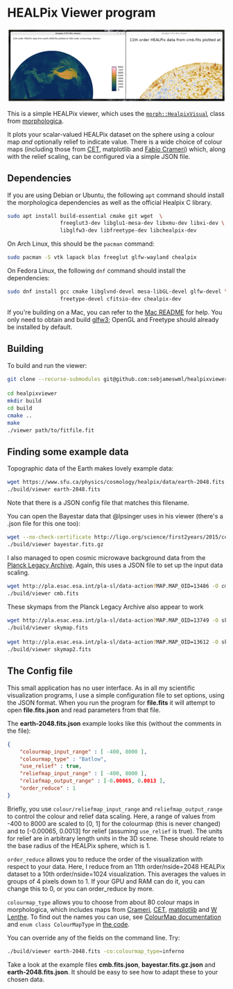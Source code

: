 # HEALPix Viewer program

![A view of Earth's topograpy and the cosmic microwave background radiation](https://github.com/sebjameswml/healpixviewer/blob/main/images/Earth_and_CMBR.png?raw=true)

This is a simple HEALPix viewer, which uses the [`morph::HealpixVisual`](https://github.com/ABRG-Models/morphologica/blob/main/morph/HealpixVisual.h) class from [morphologica](https://github.com/ABRG-Models/morphologica).

It plots your scalar-valued HEALPix dataset on the sphere using a colour map *and* optionally relief to indicate value. There is a wide choice of colour maps (including those from [CET](https://colorcet.com), matplotlib and [Fabio Crameri](https://www.fabiocrameri.ch/colourmaps/)) which, along with the relief scaling, can be configured via a simple JSON file.

## Dependencies

If you are using Debian or Ubuntu, the following `apt` command should
install the morphologica dependencies as well as the official Healpix
C library.

```bash
sudo apt install build-essential cmake git wget  \
                 freeglut3-dev libglu1-mesa-dev libxmu-dev libxi-dev \
                 libglfw3-dev libfreetype-dev libchealpix-dev
```

On Arch Linux, this should be the `pacman` command:
```bash
sudo pacman -S vtk lapack blas freeglut glfw-wayland chealpix
```

On Fedora Linux, the following `dnf` command should install the dependencies:
```bash
sudo dnf install gcc cmake libglvnd-devel mesa-libGL-devel glfw-devel \
                 freetype-devel cfitsio-dev chealpix-dev
```

If you're building on a Mac, you can refer to the [Mac
README](https://github.com/ABRG-Models/morphologica/blob/main/README.build.mac.md#installation-dependencies-for-mac)
for help. You only need to obtain and build
[glfw3](https://github.com/ABRG-Models/morphologica/blob/main/README.build.mac.md#glfw3);
OpenGL and Freetype should already be installed by default.

## Building

To build and run the viewer:

```bash
git clone --recurse-submodules git@github.com:sebjameswml/healpixviewer

cd healpixviewer
mkdir build
cd build
cmake ..
make
./viewer path/to/fitfile.fit
```

## Finding some example data

Topographic data of the Earth makes lovely example data:

```bash
wget https://www.sfu.ca/physics/cosmology/healpix/data/earth-2048.fits
./build/viewer earth-2048.fits
```
Note that there is a JSON config file that matches this filename.

You can open the Bayestar data that @lpsinger uses in his viewer (there's a .json file for this one too):

```bash
wget --no-check-certificate http://ligo.org/science/first2years/2015/compare/18951/bayestar.fits.gz
./build/viewer bayestar.fits.gz
```

I also managed to open cosmic microwave background data from the [Planck Legacy Archive](http://pla.esac.esa.int/pla/#home).
Again, this uses a JSON file to set up the input data scaling.

```bash
wget http://pla.esac.esa.int/pla-sl/data-action?MAP.MAP_OID=13486 -O cmb.fits
./build/viewer cmb.fits
```

These skymaps from the Planck Legacy Archive also appear to work
```bash
wget http://pla.esac.esa.int/pla-sl/data-action?MAP.MAP_OID=13749 -O skymap.fits
./build/viewer skymap.fits

wget http://pla.esac.esa.int/pla-sl/data-action?MAP.MAP_OID=13612 -O skymap2.fits
./build/viewer skymap2.fits
```

## The Config file

This small application has no user interface. As in all my scientific visualization programs, I use a simple configuration file to set options, using the JSON format.
When you run the program for **file.fits** it will attempt to open **file.fits.json** and read parameters from that file.

The **earth-2048.fits.json** example looks like this (without the comments in the file):

```json
{
    "colourmap_input_range" : [ -400, 8000 ],
    "colourmap_type" : "Batlow",
    "use_relief" : true,
    "reliefmap_input_range" : [ -400, 8000 ],
    "reliefmap_output_range" : [-0.00065, 0.0013 ],
    "order_reduce" : 1
}
```

Briefly, you use `colour/reliefmap_input_range` and `reliefmap_output_range` to control the colour and relief data scaling.
Here, a range of values from -400 to 8000 are scaled to [0, 1] for the colourmap (this is never changed) and to [-0.00065, 0.0013] for relief (assuming `use_relief` is true).
The units for relief are in arbitrary length units in the 3D scene.
These should relate to the base radius of the HEALPix sphere, which is 1.

`order_reduce` allows you to reduce the order of the visualization with respect to your data.
Here, I reduce from an 11th order/nside=2048 HEALPix dataset to a 10th order/nside=1024 visualization.
This averages the values in groups of 4 pixels down to 1.
If your GPU and RAM can do it, you can change this to 0, or you can order_reduce by more.

`colourmap_type` allows you to choose from about 80 colour maps in morphologica, which includes maps from [Crameri](https://www.fabiocrameri.ch/colourmaps/), [CET](https://colorcet.com/), [matplotlib](https://matplotlib.org/stable/users/explain/colors/colormaps.html) and [W Lenthe](https://github.com/wlenthe/UniformBicone).
To find out the names you can use, see [ColourMap documentation](https://abrg-models.github.io/morphologica/ref/visual/colourmap) and `enum class ColourMapType` in [the code](https://github.com/ABRG-Models/morphologica/blob/main/morph/ColourMap.h#L17).

You can override any of the fields on the command line. Try:

```bash
./build/viewer earth-2048.fits -co:colourmap_type=inferno
```

Take a look at the example files **cmb.fits.json**, **bayestar.fits.gz.json** and **earth-2048.fits.json**. It should be easy to see how to adapt these to your chosen data.
